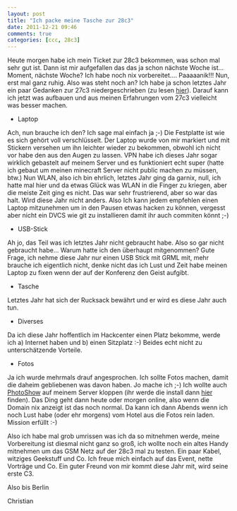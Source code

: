 ```yaml
---
layout: post
title: "Ich packe meine Tasche zur 28c3"
date: 2011-12-21 09:46
comments: true
categories: [ccc, 28c3] 
---
```

Heute morgen habe ich mein Ticket zur 28c3 bekommen, was schon mal sehr gut ist. Dann ist mir aufgefallen das das ja schon nächste Woche ist... Moment, nächste Woche? Ich habe noch nix vorbereitet.... Paaaaanik!!! Nun, erst mal ganz ruhig. Also was steht noch an? Ich habe ja schon letztes Jahr ein paar Gedanken zur 27c3 niedergeschrieben (zu lesen [hier](http://blog.abakus-world.de/2010/11/erste-gedanken-zur-27c3/)). Darauf kann ich jetzt was aufbauen und aus meinen Erfahrungen vom 27c3 vielleicht was besser machen.

*  Laptop

Ach, nun brauche ich den? Ich sage mal einfach ja ;-) Die Festplatte ist wie es sich gehört voll verschlüsselt. Der Laptop wurde von mir markiert und mit Stickern versehen um ihn leichter wieder zu bekommen, obwohl ich nicht vor habe den aus den Augen zu lassen. VPN habe ich dieses Jahr sogar wirklich gebastelt auf meinem Server und es funktioniert echt super (hatte ich gebaut um meinen minecraft Server nicht public machen zu müssen, btw.) Nun WLAN, also ich bin ehrlich, letztes Jahr ging da garnix, null, ich hatte mal hier und da etwas Glück was WLAN in die Finger zu kriegen, aber die meiste Zeit ging es nicht. Das war sehr frustrierend, aber so war das halt. Wird diese Jahr nicht anders. Also Ich kann jedem empfehlen einen Laptop mitzunehmen um in den Pausen etwas hacken zu können, vergesst aber nicht ein DVCS wie git zu installieren damit ihr auch commiten könnt ;-)

*  USB-Stick

Ah jo, das Teil was ich letztes Jahr nicht gebraucht habe. Also so gar nicht gebraucht habe... Warum hatte ich den überhaupt mitgenommen? Gute Frage, ich nehme diese Jahr nur einen USB Stick mit GRML mit, mehr brauche ich eigentlich nicht, denke nicht das ich Lust und Zeit habe meinen Laptop zu fixen wenn der auf der Konferenz den Geist aufgibt.

*  Tasche

Letztes Jahr hat sich der Rucksack bewährt und er wird es diese Jahr auch tun.

*  Diverses

Da ich diese Jahr hoffentlich im Hackcenter einen Platz bekomme, werde ich a) Internet haben und b) einen Sitzplatz :-) 
Beides echt nicht zu unterschätzende Vorteile.

*  Fotos

Ja ich wurde mehrmals drauf angesprochen. Ich sollte Fotos machen, damit die daheim gebliebenen was davon haben. Jo mache ich ;-) Ich wollte auch [PhotoShow](http://www.photoshow-gallery.com/) auf meinem Server kloppen (ihr werde die install dann [hier](pics.abakus.me) finden). Das Ding geht dann heute oder morgen online, also wenn die Domain nix anzeigt ist das noch normal. Da kann ich dann Abends wenn ich noch Lust habe (oder ehr morgens) vom Hotel aus die Fotos rein laden. Mission erfüllt :-)

Also ich habe mal grob umrissen was ich da so mitnehmen werde, meine Vorbereitung ist diesmal nicht ganz so groß, ich wollte noch ein altes Handy mitnehmen um das GSM Netz auf der 28c3 mal zu testen. Ein paar Kabel, witziges Geekstuff und Co. Ich freue mich einfach auf das Event, nette Vorträge und Co. Ein guter Freund von mir kommt diese Jahr mit, wird seine erste C3.

Also bis Berlin

Christian
